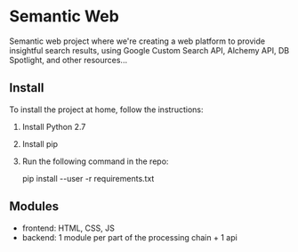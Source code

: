 # Semantic Web
Semantic web project where we're creating a web platform to provide insightful search results, using Google Custom Search API, Alchemy API, DB Spotlight, and other resources...

Install
-------
To install the project at home, follow the instructions:

1. Install Python 2.7
2. Install pip
3. Run the following command in the repo:

    pip install --user -r requirements.txt

Modules
-------
+ frontend: HTML, CSS, JS
+ backend: 1 module per part of the processing chain + 1 api
